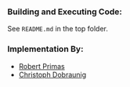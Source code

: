 ### Building and Executing Code:

See `README.md` in the top folder.

### Implementation By:

* [Robert Primas](https://rprimas.github.io)
* [Christoph Dobraunig](https://dobraunig.com)

